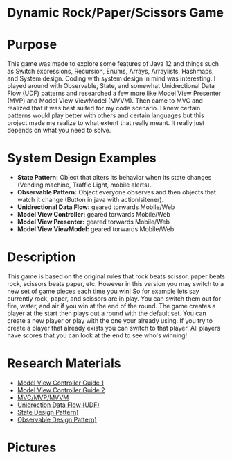 # Dynamic Rock/Paper/Scissors Game

# Purpose
This game was made to explore some features of Java 12 and things such as Switch expressions, Recursion, Enums, Arrays, Arraylists, 
Hashmaps, and System design. Coding with system design in mind was interesting. I played around with Observable, State, and somewhat 
Unidrectional Data Flow (UDF) patterns and researched a few more like Model View Presenter (MVP) and Model View ViewModel (MVVM). Then 
came to MVC and realized that it was best suited for my code scenario. I knew certain patterns would play better with others and 
certain languages but this project made me realize to what extent that really meant. It really just depends on what you need to solve.

# System Design Examples
- **State Pattern:** Object that alters its behavior when its state changes (Vending machine, Traffic Light, mobile alerts).
- **Observable Pattern:** Object everyone observes and then objects that watch it change (Button in java with actionlsitener).
- **Unidrectional Data Flow:** geared torwards Mobile/Web
- **Model View Controller:** geared torwards Mobile/Web
- **Model View Presenter:** geared torwards Mobile/Web
- **Model View ViewModel:** geared torwards Mobile/Web

# Description
This game is based on the original rules that rock beats scissor, paper beats rock, scissors beats paper, etc. However in this version
you may switch to a new set of game pieces each time you win! So for example lets say currently rock, paper, and scissors are in play. You 
can switch them out for fire, water, and air if you win at the end of the round. The game creates a player at the start then plays out a 
round with the default set. You can create a new player or play with the one your already using. If you try to create a player that 
already exists you can switch to that player. All players have scores that you can look at the end to see who's winning!

# Research Materials
- [Model View Controller Guide 1](http://www.newthinktank.com/2013/02/mvc-java-tutorial/)
- [Model View Controller Guide 2](https://www.tutorialspoint.com/design_pattern/mvc_pattern.htm)
- [MVC/MVP/MVVM](https://medium.com/@ankit.sinhal/mvc-mvp-and-mvvm-design-pattern-6e169567bbad)
- [Unidrection Data Flow (UDF)](https://www.exclamationlabs.com/blog/the-case-for-unidirectional-data-flow/)
- [State Design Pattern)](https://www.geeksforgeeks.org/state-design-pattern/)
- [Observable Design Pattern)](https://www.vogella.com/tutorials/DesignPatternObserver/article.html)


# Pictures

